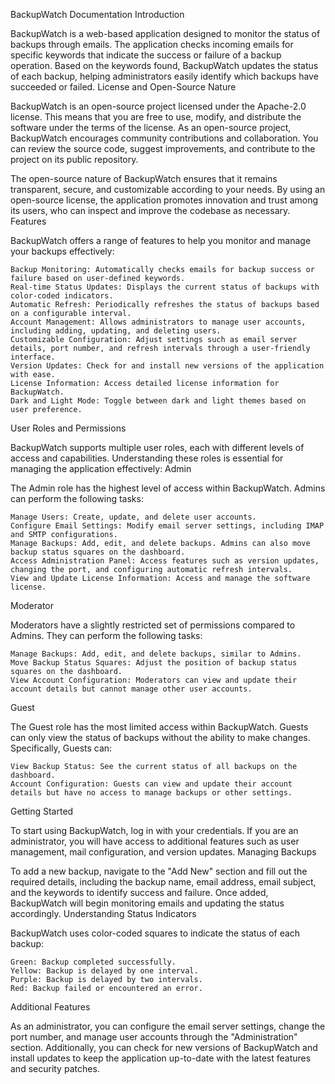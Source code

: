 
BackupWatch Documentation
Introduction

BackupWatch is a web-based application designed to monitor the status of backups through emails. The application checks incoming emails for specific keywords that indicate the success or failure of a backup operation. Based on the keywords found, BackupWatch updates the status of each backup, helping administrators easily identify which backups have succeeded or failed.
License and Open-Source Nature

BackupWatch is an open-source project licensed under the Apache-2.0 license. This means that you are free to use, modify, and distribute the software under the terms of the license. As an open-source project, BackupWatch encourages community contributions and collaboration. You can review the source code, suggest improvements, and contribute to the project on its public repository.

The open-source nature of BackupWatch ensures that it remains transparent, secure, and customizable according to your needs. By using an open-source license, the application promotes innovation and trust among its users, who can inspect and improve the codebase as necessary.
Features

BackupWatch offers a range of features to help you monitor and manage your backups effectively:

    Backup Monitoring: Automatically checks emails for backup success or failure based on user-defined keywords.
    Real-time Status Updates: Displays the current status of backups with color-coded indicators.
    Automatic Refresh: Periodically refreshes the status of backups based on a configurable interval.
    Account Management: Allows administrators to manage user accounts, including adding, updating, and deleting users.
    Customizable Configuration: Adjust settings such as email server details, port number, and refresh intervals through a user-friendly interface.
    Version Updates: Check for and install new versions of the application with ease.
    License Information: Access detailed license information for BackupWatch.
    Dark and Light Mode: Toggle between dark and light themes based on user preference.

User Roles and Permissions

BackupWatch supports multiple user roles, each with different levels of access and capabilities. Understanding these roles is essential for managing the application effectively:
Admin

The Admin role has the highest level of access within BackupWatch. Admins can perform the following tasks:

    Manage Users: Create, update, and delete user accounts.
    Configure Email Settings: Modify email server settings, including IMAP and SMTP configurations.
    Manage Backups: Add, edit, and delete backups. Admins can also move backup status squares on the dashboard.
    Access Administration Panel: Access features such as version updates, changing the port, and configuring automatic refresh intervals.
    View and Update License Information: Access and manage the software license.

Moderator

Moderators have a slightly restricted set of permissions compared to Admins. They can perform the following tasks:

    Manage Backups: Add, edit, and delete backups, similar to Admins.
    Move Backup Status Squares: Adjust the position of backup status squares on the dashboard.
    View Account Configuration: Moderators can view and update their account details but cannot manage other user accounts.

Guest

The Guest role has the most limited access within BackupWatch. Guests can only view the status of backups without the ability to make changes. Specifically, Guests can:

    View Backup Status: See the current status of all backups on the dashboard.
    Account Configuration: Guests can view and update their account details but have no access to manage backups or other settings.

Getting Started

To start using BackupWatch, log in with your credentials. If you are an administrator, you will have access to additional features such as user management, mail configuration, and version updates.
Managing Backups

To add a new backup, navigate to the "Add New" section and fill out the required details, including the backup name, email address, email subject, and the keywords to identify success and failure. Once added, BackupWatch will begin monitoring emails and updating the status accordingly.
Understanding Status Indicators

BackupWatch uses color-coded squares to indicate the status of each backup:

    Green: Backup completed successfully.
    Yellow: Backup is delayed by one interval.
    Purple: Backup is delayed by two intervals.
    Red: Backup failed or encountered an error.

Additional Features

As an administrator, you can configure the email server settings, change the port number, and manage user accounts through the "Administration" section. Additionally, you can check for new versions of BackupWatch and install updates to keep the application up-to-date with the latest features and security patches.
